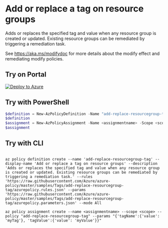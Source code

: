 # Add or replace a tag on resource groups

Adds or replaces the specified tag and value when any resource group is created or updated. Existing resource groups can be remediated by triggering a remediation task.

See https://aka.ms/modifydoc for more details about the modify effect and remediating modify policies.

## Try on Portal

[![Deploy to Azure](http://azuredeploy.net/deploybutton.png)](https://portal.azure.com/#blade/Microsoft_Azure_Policy/CreatePolicyDefinitionBlade/uri/https%3A%2F%2Fraw.githubusercontent.com%2FAzure%2Fazure-policy%2Fmaster%2Fsamples%2FTags%2Fadd-replace-resourcegroup-tag%2Fazurepolicy.json)

## Try with PowerShell

````powershell
$definition = New-AzPolicyDefinition -Name "add-replace-resourcegroup-tag" -DisplayName "Add or replace a tag on resource groups" -description "Adds or replaces the specified tag and value when any resource group is created or updated. Existing resource groups can be remediated by triggering a remediation task." -Policy 'https://raw.githubusercontent.com/Azure/azure-policy/master/samples/Tags/add-replace-resourcegroup-tag/azurepolicy.rules.json' -Parameter 'https://raw.githubusercontent.com/Azure/azure-policy/master/samples/Tags/add-replace-resourcegroup-tag/azurepolicy.parameters.json' -Mode All
$definition
$assignment = New-AzPolicyAssignment -Name <assignmentname> -Scope <scope>  -tagName <tagName> -tagValue <tagValue> -PolicyDefinition $definition
$assignment 
````



## Try with CLI

````cli

az policy definition create --name 'add-replace-resourcegroup-tag' --display-name 'Add or replace a tag on resource groups' --description 'Adds or replaces the specified tag and value when any resource group is created or updated. Existing resource groups can be remediated by triggering a remediation task.' --rules 'https://raw.githubusercontent.com/Azure/azure-policy/master/samples/Tags/add-replace-resourcegroup-tag/azurepolicy.rules.json' --params 'https://raw.githubusercontent.com/Azure/azure-policy/master/samples/Tags/add-replace-resourcegroup-tag/azurepolicy.parameters.json' --mode All

az policy assignment create --name <assignmentname> --scope <scope> --policy "add-replace-resourcegroup-tag" --params "{'tagName':{'value': 'myTag'}, 'tagValue':{'value': 'myValue'}}"

````
